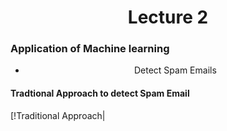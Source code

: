 <div align='center'><h1>Lecture 2</h1> 
</div>


<h3>Application of Machine learning</h3>
<div align='center'>
  <ul>
<li>Detect Spam Emails</li>
  </ul>
</div>

<h4>Tradtional Approach to detect Spam Email</h4>
[!Traditional Approach|

